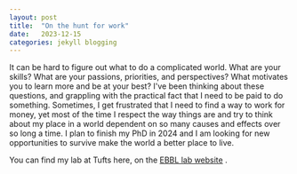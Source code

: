 ```yaml
---
layout: post
title:  "On the hunt for work"
date:   2023-12-15
categories: jekyll blogging
---
```


It can be hard to figure out what to do a complicated world. 
What are your skills? What are your passions, priorities, and perspectives? 
What motivates you to learn more and be at your best? 
I've been thinking about these questions, and grappling with the practical fact that I need to be paid to do something. 
Sometimes, I get frustrated that I need to find a way to work for money, yet most of the time I respect the way things are 
and try to think about my place in a world dependent on so many causes and effects over so long a time. 
I plan to finish my PhD in 2024 and I am looking for new opportunities to survive make the world a better place to live.

You can find my lab at Tufts here, on the [EBBL lab website][ebbl-lab] . 

[ebbl-lab]: https://sites.tufts.edu/emotiononthebrain/

